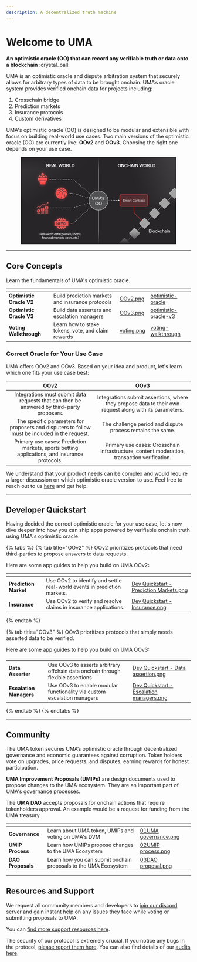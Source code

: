 ```yaml
---
description: A decentralized truth machine
---
```


# Welcome to UMA

**An optimistic oracle (OO) that can record any verifiable truth or data onto a blockchain** :crystal\_ball:

UMA is an optimistic oracle and dispute arbitration system that securely allows for arbitrary types of data to be brought onchain. UMA’s oracle system provides verified onchain data for projects including:&#x20;

1. Crosschain bridge
2. Prediction markets
3. Insurance protocols
4. Custom derivatives&#x20;

UMA's optimistic oracle (OO) is designed to be modular and extensible with focus on building real-world use cases. Two main versions of the optimistic oracle (OO) are currently live: **OOv2** and **OOv3**. Choosing the right one depends on your use case.&#x20;

<figure><img src=".gitbook/assets/For Kanishk (1).png" alt=""><figcaption></figcaption></figure>

***

## Core Concepts

Learn the fundamentals of UMA's optimistic oracle.

<table data-view="cards"><thead><tr><th></th><th></th><th data-hidden data-card-cover data-type="files"></th><th data-hidden data-card-target data-type="content-ref"></th></tr></thead><tbody><tr><td><strong>Optimistic Oracle V2</strong></td><td>Build prediction markets and insurance protocols</td><td><a href=".gitbook/assets/OOv2.png">OOv2.png</a></td><td><a href="developers/optimistic-oracle/">optimistic-oracle</a></td></tr><tr><td><strong>Optimistic Oracle V3</strong></td><td>Build data asserters and escalation managers</td><td><a href=".gitbook/assets/OOv3.png">OOv3.png</a></td><td><a href="developers/optimistic-oracle-v3/">optimistic-oracle-v3</a></td></tr><tr><td><strong>Voting Walkthrough</strong></td><td>Learn how to stake tokens, vote, and claim rewards</td><td><a href=".gitbook/assets/voting.png">voting.png</a></td><td><a href="using-uma/voting-walkthrough/">voting-walkthrough</a></td></tr></tbody></table>

### Correct Oracle for Your Use Case

UMA offers OOv2 and OOv3. Based on your idea and product, let's learn which one fits your use case best:

|                                              OOv2                                              |                                                   OOv3                                                  |
| :--------------------------------------------------------------------------------------------: | :-----------------------------------------------------------------------------------------------------: |
|   Integrations must submit data requests that can then be answered by third-party proposers.   | Integrations submit assertions, where they propose data to their own request along with its parameters. |
| The specific parameters for proposers and disputers to follow must be included in the request. |                        The challenge period and dispute process remains the same.                       |
|  Primary use cases: Prediction markets, sports betting applications, and insurance protocols.  |       Primary use cases: Crosschain infrastructure, content moderation, transaction verification.       |

We understand that your product needs can be complex and would require a larger discussion on which optimistic oracle version to use. Feel free to reach out to us [here](resources/links.md#links) and get help.

***

## Developer Quickstart

Having decided the correct optimistic oracle for your use case, let's now dive deeper into how you can ship apps powered by verifiable onchain truth using UMA's optimistic oracle.

{% tabs %}
{% tab title="OOv2" %}
OOv2 prioritizes protocols that need third-parties to propose answers to data requests.&#x20;

Here are some app guides to help you build on UMA OOv2:

<table data-card-size="large" data-view="cards"><thead><tr><th></th><th></th><th data-hidden data-card-cover data-type="files"></th></tr></thead><tbody><tr><td><strong>Prediction Market</strong></td><td>Use OOv2 to identify and settle real-world events in prediction markets.</td><td><a href=".gitbook/assets/Dev Quickstart - Prediction Markets.png">Dev Quickstart - Prediction Markets.png</a></td></tr><tr><td><strong>Insurance</strong></td><td>Use OOv2 to verify and resolve claims in insurance applications.</td><td><a href=".gitbook/assets/Dev Quickstart - Insurance.png">Dev Quickstart - Insurance.png</a></td></tr></tbody></table>
{% endtab %}

{% tab title="OOv3" %}
OOv3 prioritizes protocols that simply needs asserted data to be verified.&#x20;

Here are some app guides to help you build on UMA OOv3:

<table data-card-size="large" data-view="cards"><thead><tr><th></th><th></th><th data-hidden data-card-cover data-type="files"></th></tr></thead><tbody><tr><td><strong>Data Asserter</strong></td><td>Use OOv3 to asserts arbitrary offchain data onchain through flexible assertions</td><td><a href=".gitbook/assets/Dev Quickstart - Data assertion.png">Dev Quickstart - Data assertion.png</a></td></tr><tr><td><strong>Escalation Managers</strong></td><td>Use OOv3 to enable modular functionality via custom escalation managers</td><td><a href=".gitbook/assets/Dev Quickstart - Escalation managers.png">Dev Quickstart - Escalation managers.png</a></td></tr></tbody></table>
{% endtab %}
{% endtabs %}

***

## Community

The UMA token secures UMA’s optimistic oracle through decentralized governance and economic guarantees against corruption. Token holders vote on upgrades, price requests, and disputes, earning rewards for honest participation.

**UMA Improvement Proposals (UMIPs)** are design documents used to propose changes to the UMA ecosystem. They are an important part of UMA's governance processes.&#x20;

The **UMA DAO** accepts proposals for onchain actions that require tokenholders approval. An example would be a request for funding from the UMA treasury.

<table data-view="cards" data-full-width="false"><thead><tr><th></th><th></th><th data-hidden data-card-cover data-type="files"></th></tr></thead><tbody><tr><td><strong>Governance</strong></td><td>Learn about UMA token, UMIPs and voting on UMA's DVM</td><td><a href=".gitbook/assets/01UMA governance.png">01UMA governance.png</a></td></tr><tr><td><strong>UMIP Process</strong></td><td>Learn how UMIPs propose changes to the UMA Ecosystem</td><td><a href=".gitbook/assets/02UMIP process.png">02UMIP process.png</a></td></tr><tr><td><strong>DAO Proposals</strong></td><td>Learn how you can submit onchain proposals to the UMA Ecosystem</td><td><a href=".gitbook/assets/03DAO proposal.png">03DAO proposal.png</a></td></tr></tbody></table>

***

## Resources and Support

We request all community members and developers to [join our discord server](https://discord.umaproject.org/) and gain instant help on any issues they face while voting or submitting proposals to UMA.

You can [find more support resources here](broken-reference).

The security of our protocol is extremely crucial. If you notice any bugs in the protocol, [please report them here](resources/audit-and-bug-bounty-programs.md#submissions). You can also find details of our [audits here](resources/audit-and-bug-bounty-programs.md).
